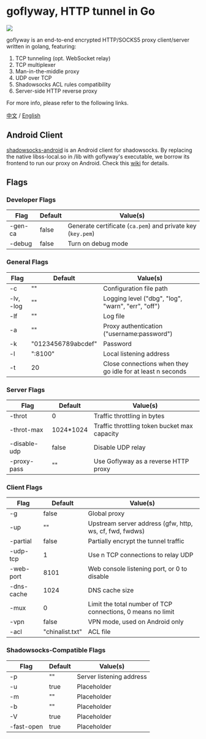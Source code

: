 # goflyway, HTTP tunnel in Go

![](https://raw.githubusercontent.com/coyove/goflyway/gdev/.misc/logo.png)

goflyway is an end-to-end encrypted HTTP/SOCKS5 proxy client/server written in golang, featuring:

1. TCP tunneling (opt. WebSocket relay)
2. TCP multiplexer
3. Man-in-the-middle proxy
4. UDP over TCP
5. Shadowsocks ACL rules compatibility
6. Server-side HTTP reverse proxy

For more info, please refer to the following links.

[中文](https://github.com/coyove/goflyway/wiki/%E4%BD%BF%E7%94%A8%E6%95%99%E7%A8%8B) / [English](https://github.com/coyove/goflyway/wiki/Getting-Started)

## Android Client

[shadowsocks-android](https://github.com/shadowsocks/shadowsocks-android/) is an Android client for shadowsocks. By replacing the native libss-local.so in /lib with goflyway's executable, we borrow its frontend to run our proxy on Android. Check this [wiki](https://github.com/coyove/goflyway/wiki/Android-%E5%AE%A2%E6%88%B7%E7%AB%AF) for details.

## Flags

### Developer Flags

| Flag | Default | Value(s) |
|------|---------|----------|
| -gen-ca | false | Generate certificate (`ca.pem`) and private key (`key.pem`) |
| -debug | false | Turn on debug mode |

### General Flags

| Flag | Default | Value(s) |
|------|---------|----------|
| -c | "" | Configuration file path |
| -lv, -log | "" | Logging level ("dbg", "log", "warn", "err", "off") |
| -lf | "" | Log file |
| -a | "" | Proxy authentication ("username:password") |
| -k | "0123456789abcdef" | Password |
| -l | ":8100" | Local listening address |
| -t | 20 | Close connections when they go idle for at least n seconds |

### Server Flags

| Flag | Default | Value(s) |
|------|---------|----------|
| -throt | 0 | Traffic throttling in bytes |
| -throt-max | 1024&#42;1024 | Traffic throttling token bucket max capacity |
| -disable-udp | false | Disable UDP relay |
| -proxy-pass | "" | Use Goflyway as a reverse HTTP proxy |

### Client Flags

| Flag | Default | Value(s) |
|------|---------|----------|
| -g | false | Global proxy |
| -up | "" | Upstream server address (gfw, http, ws, cf, fwd, fwdws) |
| -partial | false | Partially encrypt the tunnel traffic |
| -udp-tcp | 1 | Use n TCP connections to relay UDP |
| -web-port | 8101 | Web console listening port, or 0 to disable |
| -dns-cache | 1024 | DNS cache size |
| -mux | 0 | Limit the total number of TCP connections, 0 means no limit |
| -vpn | false | VPN mode, used on Android only |
| -acl | "chinalist.txt" | ACL file |

### Shadowsocks-Compatible Flags

| Flag | Default | Value(s) |
|------|---------|----------|
| -p | "" | Server listening address |
| -u | true | Placeholder |
| -m | "" | Placeholder |
| -b | "" | Placeholder |
| -V | true | Placeholder |
| -fast-open | true | Placeholder |

